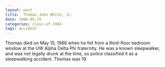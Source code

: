 ```yaml
---
layout: post
title:  Thomas John White, Jr.
date: 1986-05-15
categories: class-of-1984
tags: accident
---
```


Thomas died on May 15, 1986 when he fell from a third-floor bedroom window at the UW Alpha Delta Phi fraternity. He was a known sleepwalker, and was not legally drunk at the time, so police classified it as a sleepwalking accident. Thomas was 19.


